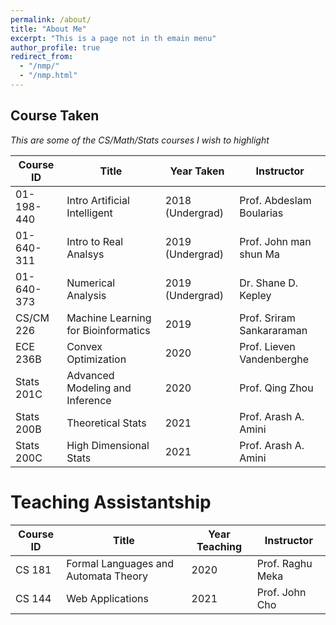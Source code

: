 ```yaml
---
permalink: /about/
title: "About Me"
excerpt: "This is a page not in th emain menu"
author_profile: true
redirect_from: 
  - "/nmp/"
  - "/nmp.html"
---
```


<!-- Boyang's Principal Component No-Linear Decomposition:
======
1. I live in Tianjin (very close to Beijing), China, but my hometown is Inner Mongolia.
2. I am fun of anime. I believe anime is the most direct way to convey certain meaning without any noise (for example the limitation of the acting skill, the limitation of physical camera).  -->


## Course Taken

<em>This are some of the CS/Math/Stats courses I wish to highlight </em>

| Course ID     | Title       | Year Taken  | Instructor  |
| -----------   | ----------- | ----------- | ----------- |
| 01-198-440   | Intro Artificial Intelligent    | 2018 (Undergrad)  | Prof. Abdeslam Boularias|
| 01-640-311    | Intro to Real Analsys      | 2019 (Undergrad)   | Prof. John man shun Ma |
| 01-640-373   | Numerical Analysis        | 2019 (Undergrad)   | Dr. Shane D. Kepley |
| CS/CM 226  | Machine Learning for Bioinformatics   | 2019  | Prof. Sriram Sankararaman |
| ECE 236B  | Convex Optimization   | 2020  | Prof. Lieven Vandenberghe |
| Stats 201C  | Advanced Modeling and Inference  | 2020  | Prof. Qing Zhou |
| Stats 200B  | Theoretical Stats  | 2021  | Prof. Arash A. Amini |
| Stats 200C  | High Dimensional Stats  | 2021  | Prof. Arash A. Amini |

Teaching Assistantship
===============

| Course ID     | Title       | Year Teaching  | Instructor  |
| -----------   | ----------- | ----------- | ----------- |
| CS 181 | Formal Languages and Automata Theory    | 2020  | Prof. Raghu Meka|
| CS 144 | Web Applications      | 2021   | Prof. John Cho |
